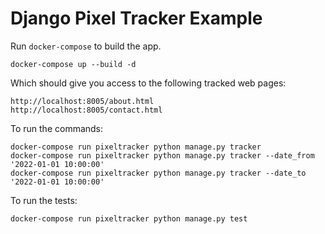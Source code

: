 # Django Pixel Tracker Example

Run `docker-compose` to build the app.

    docker-compose up --build -d

Which should give you access to the following tracked web pages:

    http://localhost:8005/about.html
    http://localhost:8005/contact.html

To run the commands:

    docker-compose run pixeltracker python manage.py tracker
    docker-compose run pixeltracker python manage.py tracker --date_from '2022-01-01 10:00:00'
    docker-compose run pixeltracker python manage.py tracker --date_to '2022-01-01 10:00:00'

To run the tests:

    docker-compose run pixeltracker python manage.py test
